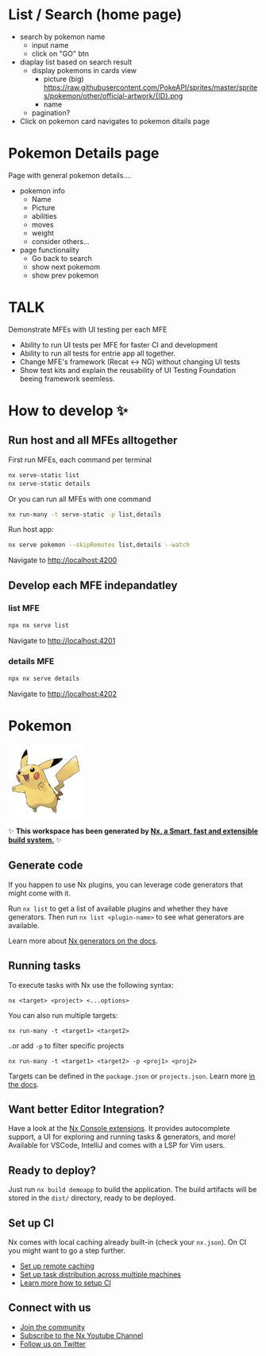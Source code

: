 
# List / Search (home page)

- search by pokemon name
  - input name
  - click on "GO" btn
- diaplay list based on search result
  - display pokemons in cards view
    - picture (big) <https://raw.githubusercontent.com/PokeAPI/sprites/master/sprites/pokemon/other/official-artwork/{ID}.png>
    - name
  - pagination?
- Click on pokemon card navigates to pokemon ditails page

# Pokemon Details page

Page with general pokemon details....

- pokemon info
  - Name
  - Picture
  - abilities
  - moves
  - weight
  - consider others...
- page functionality
  - Go back to search
  - show next pokemom
  - show prev pokemon

# TALK

Demonstrate MFEs with UI testing per each MFE

- Ability to run UI tests per MFE for faster CI and development
- Ability to run all tests for entrie app all together.
- Change MFE's framework (Recat <-> NG) without changing UI tests
- Show test kits and explain the reusability of UI Testing Foundation beeing framework seemless.

# How to develop ✨

## Run host and all MFEs alltogether

First run MFEs, each command per terminal
```bash
nx serve-static list
nx serve-static details
```

Or you can run all MFEs with one command
```bash
nx run-many -t serve-static -p list,details
```

Run host app:

```bash
nx serve pokemon --skipRemotes list,details --watch
```

Navigate to <http://localhost:4200>

## Develop each MFE indepandatley

### list MFE

```bash
npx nx serve list
```

Navigate to <http://localhost:4201>

### details MFE

```bash
npx nx serve details
```

Navigate to <http://localhost:4202>

# Pokemon

<img src="https://raw.githubusercontent.com/PokeAPI/sprites/master/sprites/pokemon/other/official-artwork/25.png" width="150">

✨ **This workspace has been generated by [Nx, a Smart, fast and extensible build system.](https://nx.dev)** ✨

## Generate code

If you happen to use Nx plugins, you can leverage code generators that might come with it.

Run `nx list` to get a list of available plugins and whether they have generators. Then run `nx list <plugin-name>` to see what generators are available.

Learn more about [Nx generators on the docs](https://nx.dev/plugin-features/use-code-generators).

## Running tasks

To execute tasks with Nx use the following syntax:

```
nx <target> <project> <...options>
```

You can also run multiple targets:

```
nx run-many -t <target1> <target2>
```

..or add `-p` to filter specific projects

```
nx run-many -t <target1> <target2> -p <proj1> <proj2>
```

Targets can be defined in the `package.json` or `projects.json`. Learn more [in the docs](https://nx.dev/core-features/run-tasks).

## Want better Editor Integration?

Have a look at the [Nx Console extensions](https://nx.dev/nx-console). It provides autocomplete support, a UI for exploring and running tasks & generators, and more! Available for VSCode, IntelliJ and comes with a LSP for Vim users.

## Ready to deploy?

Just run `nx build demoapp` to build the application. The build artifacts will be stored in the `dist/` directory, ready to be deployed.

## Set up CI

Nx comes with local caching already built-in (check your `nx.json`). On CI you might want to go a step further.

- [Set up remote caching](https://nx.dev/core-features/share-your-cache)
- [Set up task distribution across multiple machines](https://nx.dev/nx-cloud/features/distribute-task-execution)
- [Learn more how to setup CI](https://nx.dev/recipes/ci)

## Connect with us

- [Join the community](https://nx.dev/community)
- [Subscribe to the Nx Youtube Channel](https://www.youtube.com/@nxdevtools)
- [Follow us on Twitter](https://twitter.com/nxdevtools)
